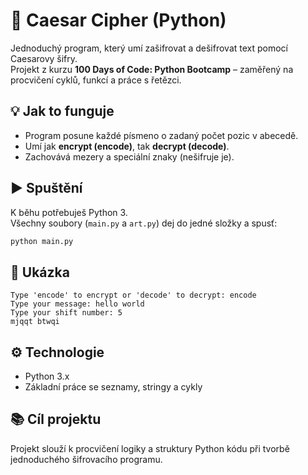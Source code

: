 # 🔐 Caesar Cipher (Python)

Jednoduchý program, který umí zašifrovat a dešifrovat text pomocí Caesarovy šifry.  
Projekt z kurzu **100 Days of Code: Python Bootcamp** – zaměřený na procvičení cyklů, funkcí a práce s řetězci.

## 💡 Jak to funguje
- Program posune každé písmeno o zadaný počet pozic v abecedě.  
- Umí jak **encrypt (encode)**, tak **decrypt (decode)**.  
- Zachovává mezery a speciální znaky (nešifruje je).  

## ▶️ Spuštění
K běhu potřebuješ Python 3.  
Všechny soubory (`main.py` a `art.py`) dej do jedné složky a spusť:

```bash
python main.py
```

## 📖 Ukázka
```
Type 'encode' to encrypt or 'decode' to decrypt: encode
Type your message: hello world
Type your shift number: 5
mjqqt btwqi
```

## ⚙️ Technologie
- Python 3.x
- Základní práce se seznamy, stringy a cykly

## 📚 Cíl projektu
Projekt slouží k procvičení logiky a struktury Python kódu při tvorbě jednoduchého šifrovacího programu.

